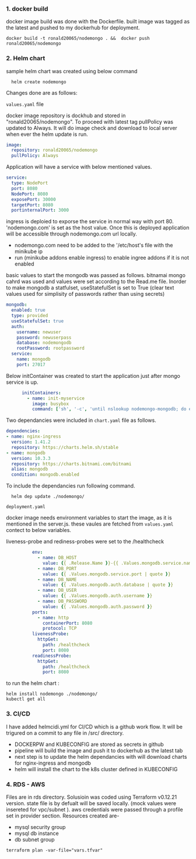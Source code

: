 ### 1. docker build ###
docker image build was done with the Dockerfile. built image was tagged as the latest and pushed to my dockerhub for deployment.

```shell
docker build -t ronald20065/nodemongo . &&  docker push ronald20065/nodemongo
```
### 2. Helm chart ###

sample helm chart was created using below command
```shell
  helm create nodemongo
```
Changes done are as follows:

`values.yaml` file

docker image repository is dockhub and stored in "ronald20065/nodemongo". To proceed with latest tag
 pullPolicy was updated to Always. It will do image check and download to local server when ever the helm update is run.
 
```yaml
image:
  repository: ronald20065/nodemongo
  pullPolicy: Always

```

Application will have a service with below mentioned values. 

```yaml
service:
  type: NodePort
  port: 8080
  NodePort: 8080
  exposePort: 30000
  targetPort: 8080
  portinternalPort: 3000

```

ingress is deploied to exporse the service in normal way with port 80. 'nodemongo.com' is set as the host
 value. Once this is deployed application will be accessible through nodemongo.com url locally.
  * nodemongo.com need to be added to the '/etc/host's file with the minikube ip
  * run (minikube addons enable ingress) to enable ingree addons if it is not enabled


basic values to start the mongodb was passed as follows. bitnamai mongo cahrd was used and values were
 set according to the Read.me file. Inorder to make mongodb a statfulset, useStatefulSet is set to True
(clear text values used for simplisity of passwords rather than using secrets)

```yaml
mongodb:
  enabled: true
  type: provided
  useStatefulSet: true
  auth:
    username: newuser
    password: newuserpass
    database: nodemongodb
    rootPassword: rootpassword
  service:
    name: mongodb
    port: 27017
```

Below initContainer was created to start the application just after mongo service is up.
```yaml
      initContainers:
        - name: init-myservice
          image: busybox
          command: ['sh', '-c', 'until nslookup nodemongo-mongodb; do echo waiting for mongodb serrvicemeld; sleep 3; done;']
```
 
Two dependancies were included in `chart.yaml` file as follows. 

```yaml
dependencies:
- name: nginx-ingress
  version: 1.41.2
  repository: https://charts.helm.sh/stable
- name: mongodb
  version: 10.3.3
  repository: https://charts.bitnami.com/bitnami
  alias: mongodb
  condition: mongodb.enabled
```

To include the dependancies run following command.
```shell
  helm dep update ./nodemongo/
```
`deployment.yaml`

docker image needs environment variables to start the image, as it is mentioned in the server.js.
these vaules are fetched from `values.yaml` contect to below variables.

liveness-probe and rediness-probes were set to the /healthcheck 
```yaml
          env:
            - name: DB_HOST
              value: {{ .Release.Name }}-{{ .Values.mongodb.service.name }}
            - name: DB_PORT
              value: {{ .Values.mongodb.service.port | quote }}
            - name: DB_NAME
              value: {{ .Values.mongodb.auth.database | quote }}
            - name: DB_USER
              value: {{ .Values.mongodb.auth.username }}
            - name: DB_PASSWORD
              value: {{ .Values.mongodb.auth.password }}
          ports:
            - name: http
              containerPort: 8080
              protocol: TCP
          livenessProbe:
            httpGet:
              path: /healthcheck
              port: 8080
          readinessProbe:
            httpGet:
              path: /healthcheck
              port: 8080
```

to run the helm chart : 
```shell
helm install nodemongo ./nodemongo/
kubectl get all
```

### 3. CI/CD ###
I have added helmcidi.yml for CI/CD which is a github work flow. It will be trigured on a commit to any file in /src/ directory. 
* DOCKERPW and KUBECONFIG are stored as secrets in github
* pipeline will build the image and push it to dockerhub as the latest tab
* next step is to update the helm dependancies with will download charts for nginx-ingress and mongodb
* helm will install the chart to the k8s cluster defined in KUBECONFIG



### 4. RDS - AWS ###

Files are in rds directory.
Solusioin was coded using Terraform v0.12.21 version. state file is by defualt will be saved locally. (mock values were insereted for vpc/subnet ). 
aws credentials were passed through a profile set in provider section. Resources created are-
* mysql security group
* mysql db instance
* db subnet group


```shell
terraform plan -var-file="vars.tfvar"
```
